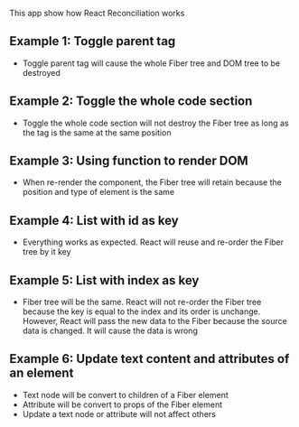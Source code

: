 This app show how React Reconciliation works

## Example 1: Toggle parent tag
- Toggle parent tag will cause the whole Fiber tree and DOM tree to be destroyed

## Example 2: Toggle the whole code section
- Toggle the whole code section will not destroy the Fiber tree as long as the tag is the same at the same position

## Example 3: Using function to render DOM
- When re-render the component, the Fiber tree will retain because the position and type of element is the same

## Example 4: List with id as key
- Everything works as expected. React will reuse and re-order the Fiber tree by it key

## Example 5: List with index as key
- Fiber tree will be the same. React will not re-order the Fiber tree because the key is equal to the index and its order is unchange. However, React will pass the new data to the Fiber because the source data is changed. It will cause the data is wrong

## Example 6: Update text content and attributes of an element
- Text node will be convert to children of a Fiber element
- Attribute will be convert to props of the Fiber element
- Update a text node or attribute will not affect others